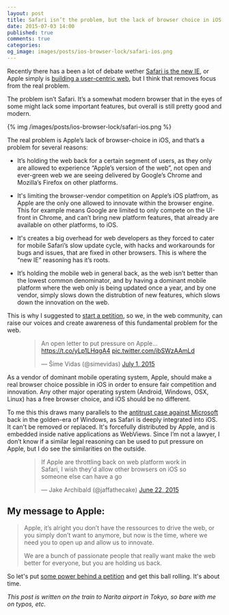 ```yaml
---
layout: post
title: Safari isn’t the problem, but the lack of browser choice in iOS is.
date: 2015-07-03 14:00
published: true
comments: true
categories:
og_image: images/posts/ios-browser-lock/safari-ios.png
---
```


Recently there has a been a lot of debate wether [Safari is the new IE](http://nolanlawson.com/2015/06/30/safari-is-the-new-ie/), or Apple simply is [building a user-centric web](http://www.imore.com/safari-isnt-new-ie-its-user-centric-web), but I think that removes focus from the real problem.

The problem isn’t Safari. It’s a somewhat modern browser that in the eyes of some might lack some important features, but overall is still pretty good and modern.

{% img /images/posts/ios-browser-lock/safari-ios.png %}

<!--more-->

The real problem is Apple’s lack of browser-choice in iOS, and that’s a problem for several reasons:

- It’s holding the web back for a certain segment of users, as they only are allowed to experience “Apple’s version of the web”, not open and ever-green web we are seeing delivered by Google’s Chrome and Mozilla’s Firefox on other platforms.

- It's limiting the browser-vendor competition on Apple’s iOS platfrom, as Apple are the only one allowed to innovate within the browser engine. This for example means Google are limited to only compete on the UI-front in Chrome, and can’t bring new platform features, that already are available on other platforms, to iOS.

- It's creates a big overhead for web developers as they forced to cater for mobile Safari’s slow update cycle, with hacks and workarounds for bugs and issues, that are fixed in other browsers. This is where the “new IE” reasoning has it’s roots.

- It’s holding the mobile web in general back, as the web isn’t better than the lowest common denominator, and by having a dominant mobile platform where the web only is being updated once a year, and by one vendor, simply slows down the distrubtion of new features, which slows down the innovation on the web.

This is why I suggested to [start a petition](https://github.com/h5bp/lazyweb-requests/issues/181#issuecomment-117436986), so we, in the web community, can raise our voices and create awareness of this fundamental problem for the web.

<figure>
	<blockquote class="twitter-tweet" lang="en"><p lang="en" dir="ltr">An open letter to put pressure on Apple… <a href=“https://t.co/yLp1LHqgA4”>https://t.co/yLp1LHqgA4</a> <a href=“http://t.co/ibSWzAAmLd”>pic.twitter.com/ibSWzAAmLd</a></p>&mdash; Šime Vidas (@simevidas) <a href=“https://twitter.com/simevidas/status/616114174729551872”>July 1, 2015</a></blockquote>
</figure>

As a vendor of dominant mobile operating system, Apple, should make a real browser choice possible in iOS in order to ensure fair competition and innovation. Any other major operating system (Android, Windows, OSX, Linux) has a free browser choice, and iOS should be no different.

To me this this draws many parallels to the [antitrust case against Microsoft](https://en.wikipedia.org/wiki/United_States_v._Microsoft_Corp.) back in the golden-era of Windows, as Safari is deeply integrated into iOS. It can't be removed or replaced. It's forcefully distributed by Apple, and is embedded inside native applications as WebViews. Since I’m not a lawyer, I don’t know if a similar legal reasoning can be used to put pressure on Apple, but I do see the similarities on the outside.

<figure>
	<blockquote class="twitter-tweet" lang="en"><p lang="en" dir="ltr">If Apple are throttling back on web platform work in Safari, I wish they&#39;d allow other browsers on iOS so someone else can have a go</p>&mdash; Jake Archibald (@jaffathecake) <a href="https://twitter.com/jaffathecake/status/612992537238896641">June 22, 2015</a></blockquote>
</figure>

## My message to Apple:

<blockquote class="big">
	<p>Apple, it’s alright you don’t have the ressources to drive the web, or you simply don’t want to anymore, but now is the time, where we need you to open up and allow us to innovate.</p>
	<p>We are a bunch of passionate	people that really want make the web better for everyone, but you are holding us back.</p>
</blockquote>


So let's put [some power behind a petition](https://github.com/h5bp/lazyweb-requests/issues/181#issuecomment-117792929) and get this ball rolling. It's about time.

*This post is written on the train to Narita airport in Tokyo, so bare with me on typos, etc.*
